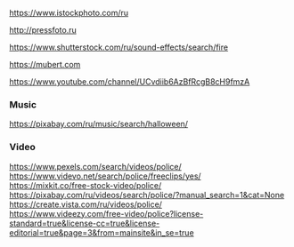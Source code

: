 https://www.istockphoto.com/ru

http://pressfoto.ru

https://www.shutterstock.com/ru/sound-effects/search/fire

https://mubert.com

https://www.youtube.com/channel/UCvdiib6AzBfRcgB8cH9fmzA

### Music
https://pixabay.com/ru/music/search/halloween/

### Video
https://www.pexels.com/search/videos/police/
<br>
https://www.videvo.net/search/police/freeclips/yes/
<br>
https://mixkit.co/free-stock-video/police/
<br>
https://pixabay.com/ru/videos/search/police/?manual_search=1&cat=None
<br>
https://create.vista.com/ru/videos/police/
<br>
https://www.videezy.com/free-video/police?license-standard=true&license-cc=true&license-editorial=true&page=3&from=mainsite&in_se=true
<br>
